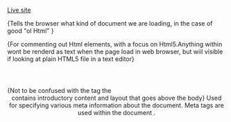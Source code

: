 

[Live site](https://awondip.github.io/newspaapers-site-html-only/)

<DOCTYPE>{Tells the browser what  kind of document we are loading, in the case of good "ol Html" }
<!--  -->{For commenting out Html elements, with a focus on Html5.Anything within <!--and ---> wont be renderd as text when the page load in web browser, but wiil visible if looking at plain HTML5 file in a text editor}
<header></header>{Not to be confused with the <head> tag the <header> contains introductory content and layout that goes above the body}
<meta> Used for specifying various meta information about the document. Meta tags are used within the document <head>.
<title> The title of an HTML document.
<head>{The header section.Used mostly for Metadata}
<body></body>{Establishes the body of an HTML document}
<div></div>{Use as a divider or a kind of generic container} 
<h1></h1>{Level 1 heading, use for headlines or tittle of a page}
<h2><h2>{Level 2 heading, subtittle of a page}
<h3></h3>{level3 heading}
<h3> {Level 3 heading.}
<h4>{Level 4 heading.}
<h5> {Level 5 heading.}
<h6> {Level 6 heading}
<br>{Single line break.Think as short for break}
<del>{Mark text as deleted without actually deleting it. This will typically be rendered as a strikethrough}
<p></p>{use for enclosing paragraph an article within the <p> tags}
<table></table>{Use for making table in the  Html page}
<td></td>{This represent data cells within table.This usually represents columns within a table tag}
<tr></tr>{ This represent rows within a table tag}
<img>{this tag is use to display images on a web page.example:img src="image.png"}
<audio></audio>{this is to display audio in diffrent format like .mp3, wave}
<video></video>{Use for embedding video in  the html page in different format like .mp4}
<source>{ Used with <audio> and <video> for specifying media source.}
<section>{Use for breaking up contents within a web page into section}
<hr>{Use to separate tags within a paragraph,Typically renders as a horizontal line running across the page}
<a>{Also known as hyperlink.To make an actual link using the <a> tag, use the bref attribute}
<addresse>{Contact information for the author.Alternatively, this could information for the website}
<textarea> {For multi-line text entry}
<time> Specifies the date/time within a document.
<figure>{It defines a self-contained container for image, code snippets, diagrams, etc}
<link>	{It defines connects other document with HTML document or defines some relationship}
<figcaption>	{It defines a caption for the <figure>}
<button>{Specifies button that clicked.Commonly use with forms}
<caption>{Place just after<table>,use for the table caption}
<footer>{The footer of a document, below the main content}
<caption>	{It defines a caption for the table}
<source>{It specify multiple resources fro the media like audio, video and picture}
<main>{It defines main content of the webpage}
<footer>{It defines footer of the webpage or a section}
<form>{Forms for user input}
<caption> Placed just after <table>, used for table caption.
<abbr>{ Abbr is an abbreviation for abbreviation. Use it with the title attribute to define abbreviations. <abbr title="Cascading Style Sheets">CSS</abbr>. Safari 12.0 hovering the mouse over CSS brings up a little tool tip generated by the abbreviation tag}
<span>{Useful for applying styles to or around text, especially inline.}
<menu> {Used for creating various kinds of menus. This is new to HTML 5.1}
<input>{Inputs is used with various attribute to create forms input}
<i> The <i> {element has changed a little in HTML5. It can still make text italicized, and I think that is often the default behavior, however, this depends on the stylesheet.}
<textarea>{For multi-line text entry}
<em> Emphasis, which I believe often defaults to italics. For something stronger, use
<labels> {For assigning labels to interface elements such as forms}
<nav> {Used for specifying a navigational region within a document.}
<ins>{Useful for denoting text that has been added to an HTML file since the original version. Updates to a blog post for example. This is typically rendered as underlined text, although this can really be rendered just about any way you want with a stylesheet}
<optgroup> {For grouping objects}
<mark> {This is essentially used for highlighting. Of course, whether or not highlighting is actually involved depends on the involved stylesheet.}
<ol>{Orderd List(1,2,3). Use with item <li>}
<footer> {The footer of a document, below the main content.}
<area> {Establishes areas in an image map. <area> is always used inside of <map>.}
<article> {The <article> tag is new in HTML5. This tag can be used to contain blog entries, forum posts, etc.}
<aside> {New in HTML5. The <aside> element is for making sidebars that are placed next to the main content}
<th>{Table header cell.}
<textarea>{ For multi-line text entry.}
<ul>{Unordered list. Use with <li> (list item) to make unordered lists.}
<link>{Use for linking external resources.Typically seen in head referring to an external line sheet.Different from the <a>tag }
<object>{For embedding objects within a document}
<span>{ Useful for applying styles to or around text, especially inline.}
<strong> {The enclosed text is of strong importance.
<style>{For declaring style sheet within a document}







 